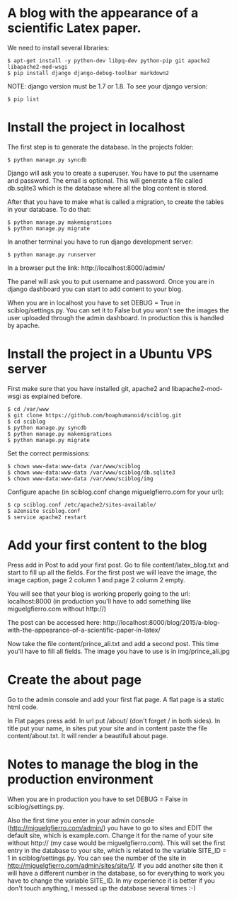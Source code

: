 A blog with the appearance of a scientific Latex paper.
==================

We need to install several libraries:

	$ apt-get install -y python-dev libpq-dev python-pip git apache2 libapache2-mod-wsgi
	$ pip install django django-debug-toolbar markdown2

NOTE: django version must be 1.7 or 1.8. To see your django version:

	$ pip list

Install the project in localhost
==================================================
The first step is to generate the database. In the projects folder:
  
	$ python manage.py syncdb  
Django will ask you to create a superuser. You have to put the username and password. The email is optional. 
This will generate a file called db.sqlite3 which is the database where all the blog content is stored.

After that you have to make what is called a migration, to create the tables in your database. To do that:
	
	$ python manage.py makemigrations
	$ python manage.py migrate

In another terminal you have to run django development server:

	$ python manage.py runserver  
	
In a browser put the link: http://localhost:8000/admin/

The panel will ask you to put username and password. Once you are in django dashboard you can start to add content to
your blog.

When you are in localhost you have to set DEBUG = True in sciblog/settings.py. You can set it to False but you won't see the images the user uploaded through the admin dashboard. In production this is handled by apache.

Install the project in a Ubuntu VPS server
==================================================

First make sure that you have installed git, apache2 and libapache2-mod-wsgi as explained before. 

	$ cd /var/www
	$ git clone https://github.com/hoaphumanoid/sciblog.git
	$ cd sciblog
	$ python manage.py syncdb  
	$ python manage.py makemigrations
	$ python manage.py migrate

Set the correct permissions:

	$ chown www-data:www-data /var/www/sciblog
	$ chown www-data:www-data /var/www/sciblog/db.sqlite3
	$ chown www-data:www-data /var/www/sciblog/img	

Configure apache (in sciblog.conf change miguelgfierro.com for your url):

	$ cp sciblog.conf /etc/apache2/sites-available/
	$ a2ensite sciblog.conf
	$ service apache2 restart
	
Add your first content to the blog
==================================================

Press add in Post to add your first post. Go to file content/latex_blog.txt and start to fill up all the fields. For the first
post we will leave the image, the image caption, page 2 column 1 and page 2 column 2 empty.

You will see that your blog is working properly going to the url: localhost:8000 (in production you'll have to add something like miguelgfierro.com without http://)

The post can be accessed here: http://localhost:8000/blog/2015/a-blog-with-the-appearance-of-a-scientific-paper-in-latex/

Now take the file content/prince_ali.txt and add a second post. This time you'll have to fill all fields. The image you have to use
is in img/prince_ali.jpg

Create the about page
==================================================

Go to the admin console and add your first flat page. A flat page is a static html code. 

In Flat pages press add. In url put /about/ (don't forget / in both sides). In title put your name, in sites put your site and in content paste the file content/about.txt. It will render a beautifull about page. 

Notes to manage the blog in the production environment
==================================================

When you are in production you have to set DEBUG = False in sciblog/settings.py.

Also the first time you enter in your admin console (http://miguelgfierro.com/admin/) you have to go to sites and EDIT the default site, which is example.com. Change it for the name of your site without http:// (my case would be miguelgfierro.com).
This will set the first entry in the database to your site, which is related to the variable SITE_ID = 1 in sciblog/settings.py. You can see the number of the site in http://miguelgfierro.com/admin/sites/site/1/. If you add another site then it will have a different number in the database, so for everything to work you have to change the variable SITE_ID. In my experience it is better if you don't touch anything, I messed up the database several times :-)




